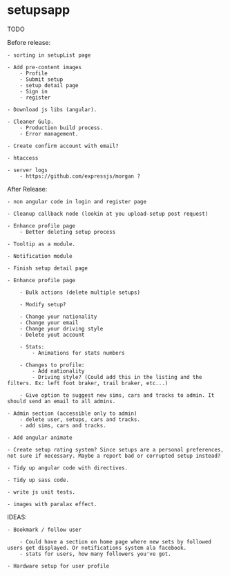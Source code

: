 setupsapp
============

TODO

Before release:

    - sorting in setupList page

    - Add pre-content images
        - Profile
        - Submit setup
        - setup detail page
        - Sign in
        - register

    - Download js libs (angular).

    - Cleaner Gulp.
        - Production build process.
        - Error management.

    - Create confirm account with email?

    - htaccess

    - server logs
        - https://github.com/expressjs/morgan ?


After Release:

    - non angular code in login and register page

    - Cleanup callback node (lookin at you upload-setup post request)

    - Enhance profile page
        - Better deleting setup process

    - Tooltip as a module.

    - Notification module

    - Finish setup detail page

    - Enhance profile page

        - Bulk actions (delete multiple setups)

        - Modify setup?

        - Change your nationality
        - Change your email
        - Change your driving style
        - Delete yout account

        - Stats:
            - Animations for stats numbers

        - Changes to profile:
            - Add nationality
            - Driving style? (Could add this in the listing and the filters. Ex: left foot braker, trail braker, etc...)

        - Give option to suggest new sims, cars and tracks to admin. It should send an email to all admins.

    - Admin section (accessible only to admin)
        - delete user, setups, cars and tracks.
        - add sims, cars and tracks.

    - Add angular animate

    - Create setup rating system? Since setups are a personal preferences, not sure if necessary. Maybe a report bad or corrupted setup instead?

    - Tidy up angular code with directives.

    - Tidy up sass code.

    - write js unit tests.

    - images with paralax effect.


IDEAS: 

    - Bookmark / follow user

        - Could have a section on home page where new sets by followed users get displayed. Or notifications system ala facebook.
        - stats for users, how many followers you've got.

    - Hardware setup for user profile